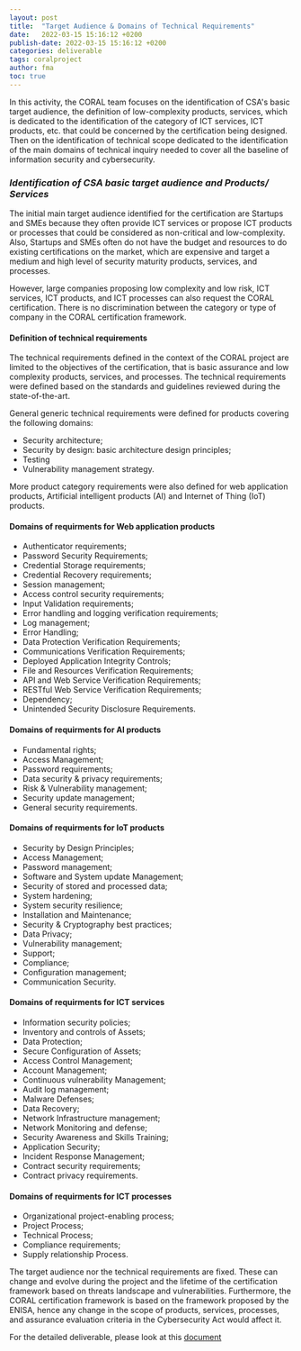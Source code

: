 ```yaml
---
layout: post
title:  "Target Audience & Domains of Technical Requirements"
date:   2022-03-15 15:16:12 +0200
publish-date: 2022-03-15 15:16:12 +0200
categories: deliverable
tags: coralproject
author: fma
toc: true
---
```


In this activity, the CORAL team focuses on the identification of CSA's basic target audience, the definition of low-complexity products, services, which is dedicated to the identification of the category of ICT services, ICT products, etc. that could be concerned by the certification being designed. 
Then on the identification of technical scope dedicated to the identification of the main domains of technical inquiry needed to cover all the baseline of information security and cybersecurity.

### *Identification of CSA basic target audience and Products/ Services*

The initial main target audience identified for the certification are Startups and SMEs because they often provide ICT services or propose ICT products or processes that could be considered as non-critical and low-complexity.
Also, Startups and SMEs often do not have the budget and resources to do existing certifications on the market, which are expensive and target a medium and high level of security maturity products, services, and processes.

However, large companies proposing low complexity and low risk, ICT services, ICT products, and ICT processes can also request the CORAL certification. There is no discrimination between the category or type of company in the CORAL certification framework.

#### Definition of technical requirements

The technical requirements defined in the context of the CORAL project are limited to the objectives of the certification, that is basic assurance and low complexity products, services, and processes. The technical requirements were defined 
based on the standards and guidelines reviewed during the state-of-the-art.  

General generic technical requirements were defined for products covering the following domains:

* Security architecture;
* Security by design: basic architecture design principles;
* Testing
* Vulnerability management strategy.

More product category requirements were also defined for web application products, Artificial intelligent products (AI) and Internet of Thing (IoT) products. 

#### Domains of requirments for Web application products

* Authenticator requirements;
* Password Security Requirements;
* Credential Storage requirements;
* Credential Recovery requirements;
* Session management;
* Access control security requirements;
* Input Validation requirements;
* Error handling and logging verification requirements;
* Log management;
* Error Handling;
* Data Protection Verification Requirements;
* Communications Verification Requirements;
* Deployed Application Integrity Controls;
* File and Resources Verification Requirements;
* API and Web Service Verification Requirements;
* RESTful Web Service Verification Requirements;
* Dependency;
* Unintended Security Disclosure Requirements.


#### Domains of requirments for AI products
* Fundamental rights;
* Access Management;
* Password requirements;
* Data security & privacy requirements;
* Risk & Vulnerability management;
* Security update management;
* General security requirements.

#### Domains of requirments for IoT products

* Security by Design Principles;
* Access Management;
* Password management;
* Software and System update Management;
* Security of stored and processed data;
* System hardening;
* System security resilience;
* Installation and Maintenance;
* Security & Cryptography best practices;
* Data Privacy;
* Vulnerability management;
* Support;
* Compliance;
* Configuration management;
* Communication Security.


#### Domains of requirments for ICT services

* Information security policies;
* Inventory and controls of Assets;
* Data Protection;
* Secure Configuration of Assets;
* Access Control Management;
* Account Management;
* Continuous vulnerability Management;
* Audit log management;
* Malware Defenses;
* Data Recovery;
* Network Infrastructure management;
* Network Monitoring and defense;
* Security Awareness and Skills Training;
* Application Security;
* Incident Response Management;
* Contract security requirements;
* Contract privacy requirements.


#### Domains of requirments for ICT processes

* Organizational project-enabling process;
* Project Process;
* Technical Process;
* Compliance requirements;
* Supply relationship Process.


The target audience nor the technical requirements are fixed. These can change and evolve during the project and the lifetime of the certification framework based on threats landscape and vulnerabilities. Furthermore, the CORAL certification framework is based on the framework proposed by the ENISA, hence any change in the scope of products, services, processes, and assurance evaluation criteria in the Cybersecurity Act would affect it.

For the detailed deliverable, please look at this [document](/assets/docs/technicalrequirements%26targetaudience.pdf)